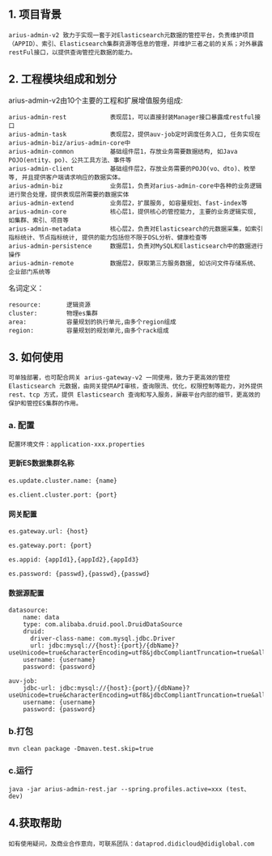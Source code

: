 ## 1. 项目背景
    arius-admin-v2 致力于实现一套于对Elasticsearch元数据的管控平台，负责维护项目（APPID）、索引、Elasticsearch集群资源等信息的管理，并维护三者之前的关系；对外暴露restFul接口，以提供查询管控元数据的能力。
## 2. 工程模块组成和划分
arius-admin-v2由10个主要的工程和扩展增值服务组成:

    arius-admin-rest            表现层1，可以直接封装Manager接口暴露成restful接口 
    arius-admin-task            表现层2，提供auv-job定时调度任务入口, 任务实现在arius-admin-biz/arius-admin-core中 
    arius-admin-common          基础组件层1，存放业务需要数据结构, 如Java POJO(entity、po)、公共工具方法、事件等 
    arius-admin-client          基础组件层2，存放业务需要的POJO(vo、dto)、枚举等, 并且提供客户端请求响应的数据实体。 
    arius-admin-biz             业务层1，负责对arius-admin-core中各种的业务逻辑进行聚合处理，提供表现层所需要的数据实体 
    arius-admin-extend          业务层2，扩展服务, 如容量规划、fast-index等 
    arius-admin-core            核心层1，提供核心的管控能力, 主要的业务逻辑实现, 如集群、索引、项目等 
    arius-admin-metadata        核心层2，负责对Elasticsearch的元数据采集，如索引指标统计、节点指标统计, 提供的能力包括但不限于DSL分析、健康检查等 
    arius-admin-persistence     数据层1，负责对MySQL和Elasticsearch中的数据进行操作 
    arius-admin-remote          数据层2，获取第三方服务数据, 如访问文件存储系统、企业部门系统等

名词定义：

    resource:       逻辑资源
    cluster:        物理es集群
    area:           容量规划的执行单元,由多个region组成
    region:         容量规划的规划单元,由多个rack组成
 
    

## 3. 如何使用
    可单独部署，也可配合网关 arius-gateway-v2 一同使用，致力于更高效的管控 Elasticsearch 元数据，由网关提供API审核，查询限流、优化，权限控制等能力，对外提供 rest、tcp 方式，提供 Elasticsearch 查询和写入服务，屏蔽平台内部的细节，更高效的保护和管控ES集群的作用。

### a. 配置
    配置环境文件：application-xxx.properties
#### 更新ES数据集群名称
    es.update.cluster.name: {name}

    es.client.cluster.port: {port}

#### 网关配置
    es.gateway.url: {host}

    es.gateway.port: {port}

    es.appid: {appId1},{appId2},{appId3}

    es.password: {passwd},{passwd},{passwd}

#### 数据源配置
    datasource:
        name: data
        type: com.alibaba.druid.pool.DruidDataSource 
        druid:
          driver-class-name: com.mysql.jdbc.Driver
          url: jdbc:mysql://{host}:{port}/{dbName}?useUnicode=true&characterEncoding=utf8&jdbcCompliantTruncation=true&allowMultiQueries=true&useSSL=false
        username: {username}
        password: {password}
      
    auv-job:
        jdbc-url: jdbc:mysql://{host}:{port}/{dbName}?useUnicode=true&characterEncoding=utf8&jdbcCompliantTruncation=true&allowMultiQueries=true&useSSL=false
        username: {username}
        password: {password}

### b.打包
    mvn clean package -Dmaven.test.skip=true

### c.运行
    java -jar arius-admin-rest.jar --spring.profiles.active=xxx (test、dev)
## 4.获取帮助
    如有使用疑问，及商业合作意向，可联系团队：dataprod.didicloud@didiglobal.com